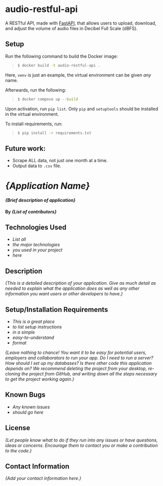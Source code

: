 # audio-restful-api

A RESTful API, made with [FastAPI](https://fastapi.tiangolo.com/), that allows users to upload, download, and adjust the volume of audio files in Decibel Full Scale (dBFS).

## Setup

Run the following command to build the Docker image:
> ```sh
> $ docker build -t audio-restful-api .
> ```
Here, `venv` is just an example, the virtual environment can be given *any* name.

Afterwards, run the following:
> ```sh
> $ docker compose up --build
> ```

Upon activation, run `pip list`. Only `pip` and `setuptools` should be installed in the virtual environment.

To install requirements, run:
> ```sh
> $ pip install -r requirements.txt
> ```

## Future work:

* Scrape ALL data, not just one month at a time.
* Output data to `.csv` file.

# _{Application Name}_

#### _{Brief description of application}_

#### By _**{List of contributors}**_

## Technologies Used

* _List all_
* _the major technologies_
* _you used in your project_
* _here_

## Description

_{This is a detailed description of your application. Give as much detail as needed to explain what the application does as well as any other information you want users or other developers to have.}_

## Setup/Installation Requirements

* _This is a great place_
* _to list setup instructions_
* _in a simple_
* _easy-to-understand_
* _format_

_{Leave nothing to chance! You want it to be easy for potential users, employers and collaborators to run your app. Do I need to run a server? How should I set up my databases? Is there other code this application depends on? We recommend deleting the project from your desktop, re-cloning the project from GitHub, and writing down all the steps necessary to get the project working again.}_

## Known Bugs

* _Any known issues_
* _should go here_

## License

_{Let people know what to do if they run into any issues or have questions, ideas or concerns.  Encourage them to contact you or make a contribution to the code.}_

## Contact Information

_{Add your contact information here.}_